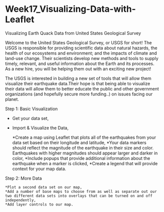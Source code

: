 # Week17_Visualizing-Data-with-Leaflet
Visualizing Earth Quack Data from United States Geological Survey

Welcome to the United States Geological Survey, or USGS for short! The USGS is responsible for providing scientific data about natural hazards, the health of our ecosystems and environment; and the impacts of climate and land-use change. Their scientists develop new methods and tools to supply timely, relevant, and useful information about the Earth and its processes. As a new hire, you will be helping them out with an exciting new project!

The USGS is interested in building a new set of tools that will allow them visualize their earthquake data.Their hope is that being able to visualize their data will allow them to better educate the public and other government organizations (and hopefully secure more funding..) on issues facing our planet.

Step 1: Basic Visualization

 * Get your data set,
 
 * Import & Visualize the Data,
 
    *Create a map using Leaflet that plots all of the earthquakes from your data set based on their longitude and latitude,
    *Your data markers should reflect the magnitude of the earthquake in their size and color. Earthquakes with higher magnitudes should         appear larger and darker in color,
    *Include popups that provide additional information about the earthquake when a marker is clicked,
    *Create a legend that will provide context for your map data.
    
    
Step 2: More Data

    *Plot a second data set on our map,
    *Add a number of base maps to choose from as well as separate out our two different data sets into overlays that can be turned on and off independently,
    *Add layer controls to our map.
